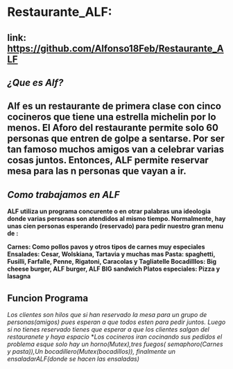 # Restaurante_ALF:
## **link:** https://github.com/Alfonso18Feb/Restaurante_ALF
## ***¿Que es Alf?***
## Alf es un restaurante de primera clase con cinco cocineros que tiene una estrella michelin por lo menos. El Aforo del restaurante permite solo 60 personas que entren de golpe a sentarse. Por ser tan famoso muchos amigos van a celebrar varias cosas juntos. Entonces, ALF permite reservar mesa para las n personas que vayan a ir.
## ***Como trabajamos en ALF***
**ALF utiliza un programa concurente o en otrar palabras una ideologia donde varias personas son atendidos al mismo tiempo. Normalmente, hay unas cien personas esperando (reservado) para pedir nuestro gran menu de :**

**Carnes: Como pollos pavos y otros tipos de carnes muy especiales
Ensalades: Cesar, Wolskiana, Tartavia y muchas mas
Pasta: spaghetti, Fusilli, Farfalle, Penne, Rigatoni, Caracolas y Tagliatelle
Bocadilllos: Big cheese burger, ALF burger, ALF BIG sandwich
Platos especiales: Pizza y lasagna**
## **Funcion Programa**
*Los clientes son hilos que si han reservado la mesa para un grupo de personas(amigos) pues esperan a que todos esten para pedir juntos.*
*Luego si no tienes reservado tienes que esperar a que los clientes salgan del restauranete y haya espacio*
**Los cocineros iran cocinando sus pedidos el problema esque solo hay un horno(Mutex),tres fuegos( semaphoro(**Carnes y pasta*)),Un bocadillero(Mutex(bocadillos)), finalmente un ensaladarALF(donde se hacen las ensaladas)**
